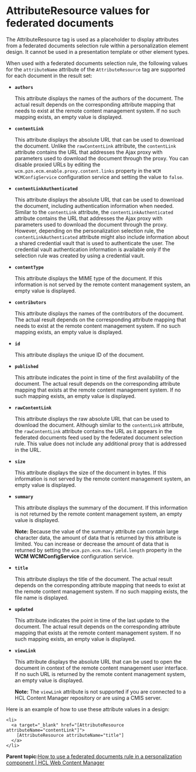 # AttributeResource values for federated documents 

The AttributeResource tag is used as a placeholder to display attributes from a federated documents selection rule within a personalization element design. It cannot be used in a presentation template or other element types.

When used with a federated documents selection rule, the following values for the `attributeName` attribute of the `AttributeResource` tag are supported for each document in the result set:

-   **`authors`**

    This attribute displays the names of the authors of the document. The actual result depends on the corresponding attribute mapping that needs to exist at the remote content management system. If no such mapping exists, an empty value is displayed.

-   **`contentLink`**

    This attribute displays the absolute URL that can be used to download the document. Unlike the `rawContentLink` attribute, the `contentLink` attribute contains the URL that addresses the Ajax proxy with parameters used to download the document through the proxy. You can disable proxied URLs by editing the `wcm.pzn.ecm.enable.proxy.content.links` property in the `WCM WCMConfigService` configuration service and setting the value to `false`.

-   **`contentLinkAuthenticated`**

    This attribute displays the absolute URL that can be used to download the document, including authentication information when needed. Similar to the `contentLink` attribute, the `contentLinkAuthenticated` attribute contains the URL that addresses the Ajax proxy with parameters used to download the document through the proxy. However, depending on the personalization selection rule, the `contentLinkAuthenticated` attribute might also include information about a shared credential vault that is used to authenticate the user. The credential vault authentication information is available only if the selection rule was created by using a credential vault.

-   **`contentType`**

    This attribute displays the MIME type of the document. If this information is not served by the remote content management system, an empty value is displayed.

-   **`contributors`**

    This attribute displays the names of the contributors of the document. The actual result depends on the corresponding attribute mapping that needs to exist at the remote content management system. If no such mapping exists, an empty value is displayed.

-   **`id`**

    This attribute displays the unique ID of the document.

-   **`published`**

    This attribute indicates the point in time of the first availability of the document. The actual result depends on the corresponding attribute mapping that exists at the remote content management system. If no such mapping exists, an empty value is displayed.

-   **`rawContentLink`**

    This attribute displays the raw absolute URL that can be used to download the document. Although similar to the `contentLink` attribute, the `rawContentLink` attribute contains the URL as it appears in the federated documents feed used by the federated document selection rule. This value does not include any additional proxy that is addressed in the URL.

-   **`size`**

    This attribute displays the size of the document in bytes. If this information is not served by the remote content management system, an empty value is displayed.

-   **`summary`**

    This attribute displays the summary of the document. If this information is not returned by the remote content management system, an empty value is displayed.

    **Note:** Because the value of the summary attribute can contain large character data, the amount of data that is returned by this attribute is limited. You can increase or decrease the amount of data that is returned by setting the `wcm.pzn.ecm.max.field.length` property in the **WCM WCMConfigService** configuration service.

-   **`title`**

    This attribute displays the title of the document. The actual result depends on the corresponding attribute mapping that needs to exist at the remote content management system. If no such mapping exists, the file name is displayed.

-   **`updated`**

    This attribute indicates the point in time of the last update to the document. The actual result depends on the corresponding attribute mapping that exists at the remote content management system. If no such mapping exists, an empty value is displayed.

-   **`viewLink`**

    This attribute displays the absolute URL that can be used to open the document in context of the remote content management user interface. If no such URL is returned by the remote content management system, an empty value is displayed.

    **Note:** The `viewLink` attribute is not supported if you are connected to a HCL Content Manager repository or are using a CMIS server.


Here is an example of how to use these attribute values in a design:

```
<li>
  <a target="_blank" href="[AttributeResource attributeName="contentLink"]">
    [AttributeResource attributeName="title"]
  </a>
</li>
```

**Parent topic:**[How to use a federated documents rule in a personalization component \| HCL Web Content Manager](../wcm/wcm_dev_feddocs_using.md)

